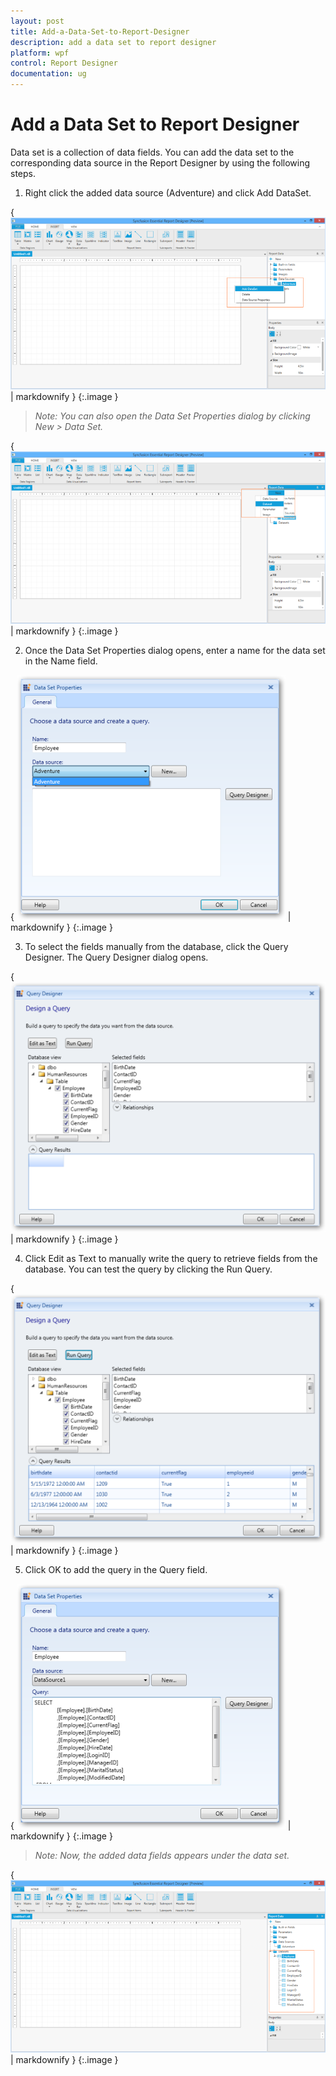 ```yaml
---
layout: post
title: Add-a-Data-Set-to-Report-Designer
description: add a data set to report designer
platform: wpf
control: Report Designer
documentation: ug
---
```


# Add a Data Set to Report Designer

Data set is a collection of data fields. You can add the data set to the corresponding data source in the Report Designer by using the following steps. 

1. Right click the added data source (Adventure) and click Add DataSet.

{ ![C:/Users/arshiazeba/AppData/Local/Microsoft/Windows/Temporary Internet Files/Content.Word/Fig13.png](Add-a-Data-Set-to-Report-Designer_images/Add-a-Data-Set-to-Report-Designer_img1.png) | markdownify }
{:.image }


> _Note: You can also open the Data Set Properties dialog by clicking New > Data Set._

> 

{ ![C:/Users/arshiazeba/AppData/Local/Microsoft/Windows/Temporary Internet Files/Content.Word/Fig14.png](Add-a-Data-Set-to-Report-Designer_images/Add-a-Data-Set-to-Report-Designer_img2.png) | markdownify }
{:.image }


2. Once the Data Set Properties dialog opens, enter a name for the data set in the Name field.



{ ![C:/Users/radhas/Desktop/DesignerDocument/sshot-6.png](Add-a-Data-Set-to-Report-Designer_images/Add-a-Data-Set-to-Report-Designer_img3.png) | markdownify }
{:.image }


3. To select the fields manually from the database, click the Query Designer. The Query Designer dialog opens.



{ ![C:/Users/radhas/Desktop/ScreenShot/sshot-5.png](Add-a-Data-Set-to-Report-Designer_images/Add-a-Data-Set-to-Report-Designer_img4.png) | markdownify }
{:.image }


4. Click Edit as Text to manually write the query to retrieve fields from the database. You can test the query by clicking the Run Query.



{ ![C:/Users/radhas/Desktop/ScreenShot/sshot-6.png](Add-a-Data-Set-to-Report-Designer_images/Add-a-Data-Set-to-Report-Designer_img5.png) | markdownify }
{:.image }


5. Click OK to add the query in the Query field.



{ ![](Add-a-Data-Set-to-Report-Designer_images/Add-a-Data-Set-to-Report-Designer_img6.png) | markdownify }
{:.image }


> _Note: Now, the added data fields appears under the data set._

> 

{ ![C:/Users/arshiazeba/AppData/Local/Microsoft/Windows/Temporary Internet Files/Content.Word/Fig19.png](Add-a-Data-Set-to-Report-Designer_images/Add-a-Data-Set-to-Report-Designer_img7.png) | markdownify }
{:.image }


